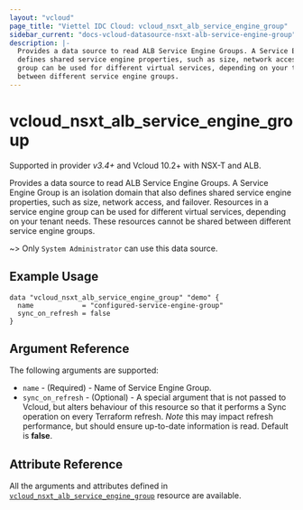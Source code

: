 ```yaml
---
layout: "vcloud"
page_title: "Viettel IDC Cloud: vcloud_nsxt_alb_service_engine_group"
sidebar_current: "docs-vcloud-datasource-nsxt-alb-service-engine-group"
description: |-
  Provides a data source to read ALB Service Engine Groups. A Service Engine Group is an isolation domain that also
  defines shared service engine properties, such as size, network access, and failover. Resources in a service engine
  group can be used for different virtual services, depending on your tenant needs. These resources cannot be shared
  between different service engine groups.
---
```


# vcloud\_nsxt\_alb\_service\_engine\_group

Supported in provider *v3.4+* and Vcloud 10.2+ with NSX-T and ALB.

Provides a data source to read ALB Service Engine Groups. A Service Engine Group is an isolation domain that also
defines shared service engine properties, such as size, network access, and failover. Resources in a service engine
group can be used for different virtual services, depending on your tenant needs. These resources cannot be shared
between different service engine groups.

~> Only `System Administrator` can use this data source.

## Example Usage

```hcl
data "vcloud_nsxt_alb_service_engine_group" "demo" {
  name            = "configured-service-engine-group"
  sync_on_refresh = false
}
```

## Argument Reference

The following arguments are supported:

* `name` - (Required)  - Name of Service Engine Group.
* `sync_on_refresh` - (Optional) - A special argument that is not passed to Vcloud, but alters behaviour of this resource so
  that it performs a Sync operation on every Terraform refresh. *Note* this may impact refresh performance, but should
  ensure up-to-date information is read. Default is **false**.

## Attribute Reference

All the arguments and attributes defined in
[`vcloud_nsxt_alb_service_engine_group`](/providers/terraform-viettelidc/vcloud/latest/docs/resources/nsxt_alb_service_engine_group)
resource are available.
